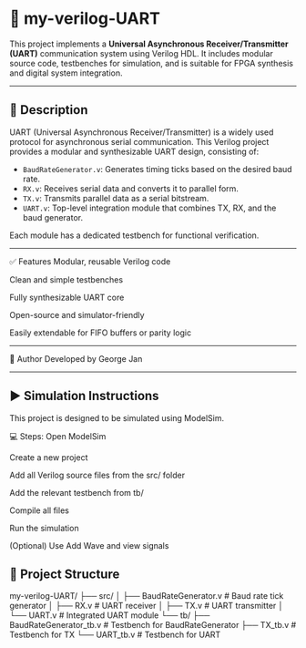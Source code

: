 # 📡 my-verilog-UART

This project implements a **Universal Asynchronous Receiver/Transmitter (UART)** communication system using Verilog HDL. It includes modular source code, testbenches for simulation, and is suitable for FPGA synthesis and digital system integration.

---

## 🧠 Description

UART (Universal Asynchronous Receiver/Transmitter) is a widely used protocol for asynchronous serial communication. This Verilog project provides a modular and synthesizable UART design, consisting of:

- `BaudRateGenerator.v`: Generates timing ticks based on the desired baud rate.
- `RX.v`: Receives serial data and converts it to parallel form.
- `TX.v`: Transmits parallel data as a serial bitstream.
- `UART.v`: Top-level integration module that combines TX, RX, and the baud generator.

Each module has a dedicated testbench for functional verification.

---

✅ Features
Modular, reusable Verilog code

Clean and simple testbenches

Fully synthesizable UART core

Open-source and simulator-friendly

Easily extendable for FIFO buffers or parity logic

---
👤 Author
Developed by George Jan

---

## ▶️ Simulation Instructions

This project is designed to be simulated using ModelSim.

💻 Steps: Open ModelSim

Create a new project

Add all Verilog source files from the src/ folder

Add the relevant testbench from tb/

Compile all files

Run the simulation

(Optional) Use Add Wave and view signals

## 📁 Project Structure

my-verilog-UART/
├── src/
│ ├── BaudRateGenerator.v # Baud rate tick generator
│ ├── RX.v # UART receiver
│ ├── TX.v # UART transmitter
│ └── UART.v # Integrated UART module
└── tb/
├── BaudRateGenerator_tb.v # Testbench for BaudRateGenerator
├── TX_tb.v # Testbench for TX
└── UART_tb.v # Testbench for UART
